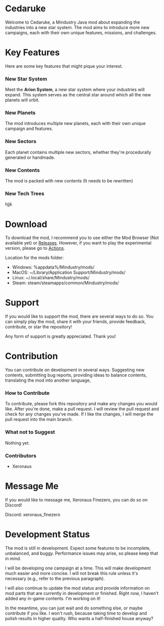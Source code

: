 # Cedaruke
Welcome to Cedaruke, a Mindustry Java mod about expanding the industries into a new star system. The mod aims to introduce more new campaigns, each with their own unique features, missions, and challenges.

# Key Features
Here are some key features that might pique your interest.

### New Star System
Meet the **Arion System**, a new star system where your industries will expand. This system serves as the central star around which all the new planets will orbit.

### New Planets
The mod introduces multiple new planets, each with their own unique campaign and features.

### New Sectors
Each planet contains multiple new sectors, whether they're procedurally generated or handmade.

### New Contents
The mod is packed with new contents (It needs to be rewritten)

### New Tech Trees
hjjk

# Download
To download the mod, I recommend you to use either the Mod Browser (Not available yet) or [Releases](https://github.com/Xeron590/Cetadustry/releases). However, if you want to play the experimental version, please go to [Actions](https://github.com/Xeronaus/Cedaruke/actions).

Location for the mods folder:
- Windows: %appdata%/Mindustry/mods/
- MacOS: ~/Library/Application Support/Mindustry/mods/
- Linux: ~/.local/share/Mindustry/mods/
- Steam: steam/steamapps/common/Mindustry/mods/

# Support 
If you would like to support the mod, there are several ways to do so. You can simply play the mod, share it with your friends, provide feedback, contribute, or star the repository!

Any form of support is greatly appreciated. Thank you!

# Contribution
You can contribute on development in several ways. Suggesting new contents, submitting bug reports, providing ideas to balance contents, translating the mod into another language, 

### How to Contribute
To contribute, please fork this repository and make any changes you would like. After you're done, make a pull request. I will review the pull request and check for any changes you've made. If I like the changes, I will merge the pull request into the main branch.

### What not to Suggest
Nothing yet.

### Contributors
- Xeronaus
  
# Message Me
If you would like to message me, Xeronaus Finezero, you can do so on Discord!

Discord: xeronaus_finezero

# Development Status
The mod is still in development. Expect some features to be incomplete, unbalanced, and buggy. Performance issues may arise, so please keep that in mind.

I will be developing one campaign at a time. This will make development much easier and more concise. I will not break this rule unless it's necessary (e.g., refer to the previous paragraph).

I will also continue to update the mod status and provide information on mod parts that are currently in development or finished. Right now, I haven't added any in-game contents. I'm working on it!

In the meantime, you can just wait and do something else, or maybe contribute if you like. I won't rush, because taking time to develop and polish results in higher quality. Who wants a half-finished house anyway?
